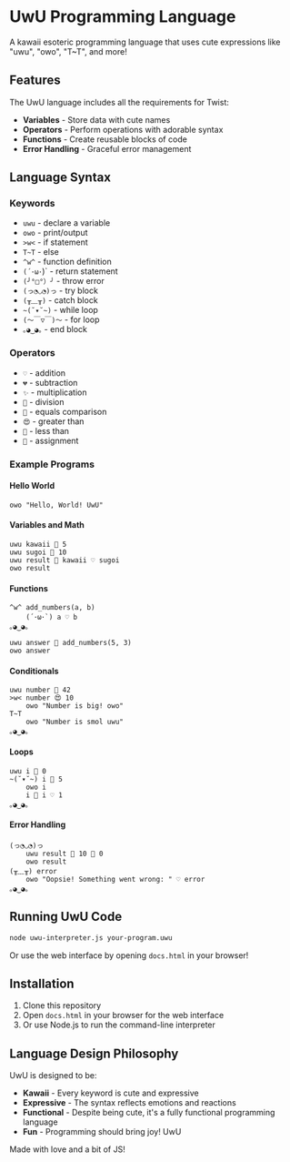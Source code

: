 # UwU Programming Language

A kawaii esoteric programming language that uses cute expressions like "uwu", "owo", "T~T", and more!

## Features

The UwU language includes all the requirements for Twist:
- **Variables** - Store data with cute names
- **Operators** - Perform operations with adorable syntax
- **Functions** - Create reusable blocks of code
- **Error Handling** - Graceful error management

## Language Syntax

### Keywords
- `uwu` - declare a variable
- `owo` - print/output
- `>w<` - if statement
- `T~T` - else
- `^w^` - function definition
- `(´･ω･`)` - return statement
- `(╯°□°）╯` - throw error
- `(っ◔◡◔)っ` - try block
- `(╥﹏╥)` - catch block
- `~(˘▾˘~)` - while loop
- `(～￣▽￣)～` - for loop
- `｡◕‿◕｡` - end block

### Operators
- `♡` - addition
- `💔` - subtraction
- `✨` - multiplication
- `🌟` - division
- `🤔` - equals comparison
- `😍` - greater than
- `🥺` - less than
- `💝` - assignment

### Example Programs

#### Hello World
```uwu
owo "Hello, World! UwU"
```

#### Variables and Math
```uwu
uwu kawaii 💝 5
uwu sugoi 💝 10
uwu result 💝 kawaii ♡ sugoi
owo result
```

#### Functions
```uwu
^w^ add_numbers(a, b)
    (´･ω･`) a ♡ b
｡◕‿◕｡

uwu answer 💝 add_numbers(5, 3)
owo answer
```

#### Conditionals
```uwu
uwu number 💝 42
>w< number 😍 10
    owo "Number is big! owo"
T~T
    owo "Number is smol uwu"
｡◕‿◕｡
```

#### Loops
```uwu
uwu i 💝 0
~(˘▾˘~) i 🥺 5
    owo i
    i 💝 i ♡ 1
｡◕‿◕｡
```

#### Error Handling
```uwu
(っ◔◡◔)っ
    uwu result 💝 10 🌟 0
    owo result
(╥﹏╥) error
    owo "Oopsie! Something went wrong: " ♡ error
｡◕‿◕｡
```

## Running UwU Code

```bash
node uwu-interpreter.js your-program.uwu
```

Or use the web interface by opening `docs.html` in your browser!

## Installation

1. Clone this repository
2. Open `docs.html` in your browser for the web interface
3. Or use Node.js to run the command-line interpreter

## Language Design Philosophy

UwU is designed to be:
- **Kawaii** - Every keyword is cute and expressive
- **Expressive** - The syntax reflects emotions and reactions
- **Functional** - Despite being cute, it's a fully functional programming language
- **Fun** - Programming should bring joy! UwU

Made with love and a bit of JS!
